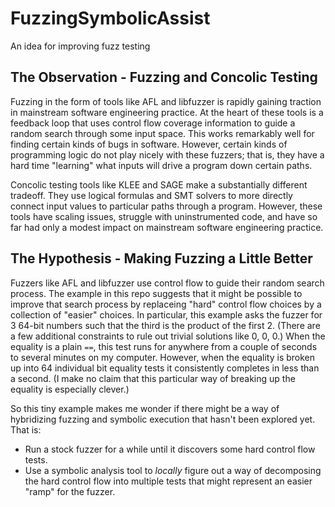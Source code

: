 # FuzzingSymbolicAssist
An idea for improving fuzz testing

## The Observation - Fuzzing and Concolic Testing

Fuzzing in the form of tools like AFL and libfuzzer is rapidly gaining traction in mainstream software engineering practice.
At the heart of these tools is a feedback loop that uses control flow coverage information to guide a random search through some input space.
This works remarkably well for finding certain kinds of bugs in software.
However, certain kinds of programming logic do not play nicely with these fuzzers; that is, they have a hard time "learning" what inputs will drive a program down certain paths.

Concolic testing tools like KLEE and SAGE make a substantially different tradeoff.
They use logical formulas and SMT solvers to more directly connect input values to particular paths through a program.
However, these tools have scaling issues, struggle with uninstrumented code, and have so far had only a modest impact on mainstream software engineering practice.

## The Hypothesis - Making Fuzzing a Little Better

Fuzzers like AFL and libfuzzer use control flow to guide their random search process.
The example in this repo suggests that it might be possible to improve that search process by replaceing "hard" control flow choices by a collection of "easier" choices.
In particular, this example asks the fuzzer for 3 64-bit numbers such that the third is the product of the first 2.
(There are a few additional constraints to rule out trivial solutions like 0, 0, 0.)
When the equality is a plain `==`, this test runs for anywhere from a couple of seconds to several minutes on my computer.
However, when the equality is broken up into 64 individual bit equality tests it consistently completes in less than a second.
(I make no claim that this particular way of breaking up the equality is especially clever.)

So this tiny example makes me wonder if there might be a way of hybridizing fuzzing and symbolic execution that hasn't been explored yet.
That is:
- Run a stock fuzzer for a while until it discovers some hard control flow tests.
- Use a symbolic analysis tool to _locally_ figure out a way of decomposing the hard control flow into multiple tests that might represent an easier "ramp" for the fuzzer.
